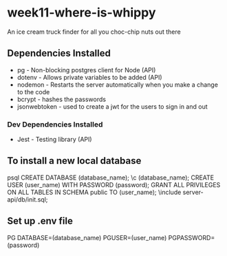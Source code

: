 # week11-where-is-whippy

An ice cream truck finder for all you choc-chip nuts out there

## Dependencies Installed

- pg - Non-blocking postgres client for Node (API)
- dotenv - Allows private variables to be added (API)
- nodemon - Restarts the server automatically when you make a change to the code
- bcrypt - hashes the passwords
- jsonwebtoken - used to create a jwt for the users to sign in and out

### Dev Dependencies Installed

- Jest - Testing library (API)

## To install a new local database

psql
CREATE DATABASE (database_name);
\c (database_name);
CREATE USER (user_name) WITH PASSWORD (password);
GRANT ALL PRIVILEGES ON ALL TABLES IN SCHEMA public TO (user_name);
\include server-api/db/init.sql;

## Set up .env file

PG DATABASE=(database_name)
PGUSER=(user_name)
PGPASSWORD=(password)
